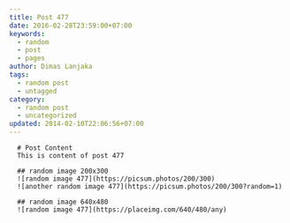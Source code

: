 ```yaml
---
title: Post 477
date: 2016-02-28T23:59:00+07:00
keywords:
  - random
  - post
  - pages
author: Dimas Lanjaka
tags:
  - random post
  - untagged
category:
  - random post
  - uncategorized
updated: 2014-02-10T22:06:56+07:00
---
```


      # Post Content
      This is content of post 477

      ## random image 200x300
      ![random image 477](https://picsum.photos/200/300)
      ![another random image 477](https://picsum.photos/200/300?random=1)

      ## random image 640x480
      ![random image 477](https://placeimg.com/640/480/any)
      